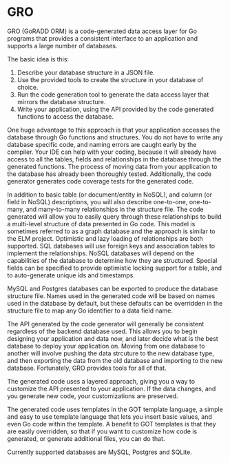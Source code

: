 # GRO
GRO (GoRADD ORM) is a code-generated data access layer for Go programs that provides a consistent interface 
to an application and supports a large number of databases. 

The basic idea is this:

1) Describe your database structure in a JSON file.
2) Use the provided tools to create the structure in your database of choice.
3) Run the code generation tool to generate the data access layer that mirrors the database structure.
4) Write your application, using the API provided by the code generated functions to access the database.

One huge advantage to this approach is that your application accesses the database through Go functions
and structures.
You do not have to write any database specific code, and naming errors are caught early by the compiler.
Your IDE can help with your coding, because it will already have access to all the tables, fields and
relationships in the database through the generated functions. The process of moving data from your
application to the database has already been thoroughly tested. Additionally, the code generator generates
code coverage tests for the generated code.

In addition to basic table (or document/entity in NoSQL), and column (or field in NoSQL) descriptions, you will
also describe one-to-one, one-to-many, and many-to-many relationships in the structure file. The code 
generated will allow you to easily query through these relationships to build a multi-level structure of data
presented in Go code. This model is sometimes referred to as a graph database and the approach is similar 
to the ELM project. Optimistic and lazy loading of relationships are both supported.
SQL databases will use foreign keys and association tables to implement the relationships.
NoSQL databases will depend on the capabilities of the database to determine how they are structured.
Special fields can be specified to provide optimistic locking support for a table, and to auto-generate
unique ids and timestamps.

MySQL and Postgres databases can be exported to produce the database structure file. 
Names used in the generated code will be based on names used in the database by default, but these defaults
can be overridden in the structure file to map any Go identifier to a data field name.

The API generated by the code generator will generally be consistent regardless of the backend database used.
This allows you to begin designing your application and data now, and later decide what is the best database
to deploy your application on. Moving from one database to another will involve pushing the data strcuture
to the new database type, and then exporting the data from the old database and importing to the new database.
Fortunately, GRO provides tools for all of that.

The generated code uses a layered approach, giving you a way to customize the 
API presented to your application. 
If the data changes, and you generate new code, your customizations are preserved.

The generated code uses templates in the GOT template language, a simple and easy to use template
language that lets you insert basic values, and even Go code within the template. A benefit to GOT
templates is that they are easily overridden, so that if you want to customize how code is generated,
or generate additional files, you can do that.

Currently supported databases are MySQL, Postgres and SQLite.


